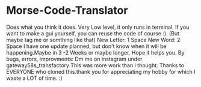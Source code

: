 # Morse-Code-Translator
Does what you think it does. Very Low level, it only runs in terminal. If you want to make a gui yourself, you can reuse the code of course :). (But maybe tag me or somthing like that) 
New Letter: 1 Space
New Word: 2 Space 
I have one update planned, but don't know when it will be happening.Maybe in 3 -2 Weeks or maybe longer.
Hope it helps you.
By bugs, errors, improvments: Dm me on instagram under gateway58s_trahsfactory
This was more work than i thought. Thanks to EVERYONE who cloned this.thank you for appreciating my hobby for which I waste a LOT of time. :)
